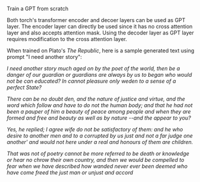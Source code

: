 Train a GPT from scratch

Both torch's transformer encoder and decoer layers can be used as GPT layer. The encoder layer can directly be used since it has no cross attention layer and also accepts attention mask. Using the decoder layer as GPT layer requires modification to the cross attention layer.

When trained on Plato's *The Republic*, here is a sample generated text using prompt "I need another story":

*I need another story much aged on by the poet of the world, then
be a danger of our guardian or guardians are always by us to began
who would not be can educated? In cannot pleasure only weden to a
sense of a perfect State?* 

*There can be no doubt den, and the nature of justice and virtue, and
the word which follow and have to do not the human body; and that
he had not been a pauper of him a beauty of peace among people and
when they are formed and free and beauty as well as by nature --and
the appear to you?* 

*Yes, he replied; I agree wife do not be satisfactory of them: and
he who desire to another men and to a corrupted by us just and not
a far judge one another' and would not here under a real and honours
of them are children.* 

*That was not of poetry cannot be more referred to be death or knowledge
or hear no chrow their own country, and then we would be compelled
to fear when we have described how wanded never ever been deemed who have
come freed the just man or unjust and accord*